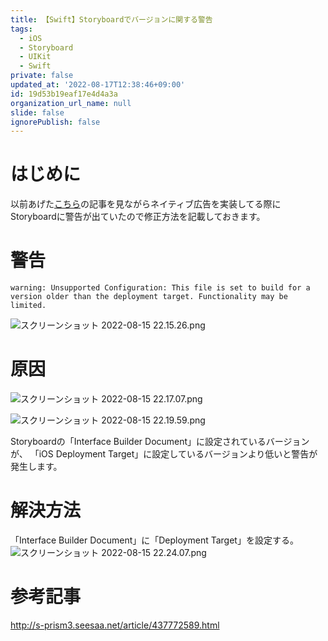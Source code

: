 ```yaml
---
title: 【Swift】Storyboardでバージョンに関する警告
tags:
  - iOS
  - Storyboard
  - UIKit
  - Swift
private: false
updated_at: '2022-08-17T12:38:46+09:00'
id: 19d53b19eaf17e4d4a3a
organization_url_name: null
slide: false
ignorePublish: false
---
```

# はじめに
以前あげた[こちら](https://qiita.com/SNQ-2001/items/7151fdcb8e9f8c2c42c2)の記事を見ながらネイティブ広告を実装してる際にStoryboardに警告が出ていたので修正方法を記載しておきます。

# 警告
```
warning: Unsupported Configuration: This file is set to build for a version older than the deployment target. Functionality may be limited.
```
![スクリーンショット 2022-08-15 22.15.26.png](https://qiita-image-store.s3.ap-northeast-1.amazonaws.com/0/1745371/7fd2eb6d-07a1-97bb-c688-42668591e056.png)

# 原因

![スクリーンショット 2022-08-15 22.17.07.png](https://qiita-image-store.s3.ap-northeast-1.amazonaws.com/0/1745371/27de8f60-dc28-8c3b-2937-08606dfab7be.png)


![スクリーンショット 2022-08-15 22.19.59.png](https://qiita-image-store.s3.ap-northeast-1.amazonaws.com/0/1745371/5ecc5392-edcd-1fd9-64f3-97b5f8777258.png)

Storyboardの「Interface Builder Document」に設定されているバージョンが、
「iOS Deployment Target」に設定しているバージョンより低いと警告が発生します。

# 解決方法
「Interface Builder Document」に「Deployment Target」を設定する。
![スクリーンショット 2022-08-15 22.24.07.png](https://qiita-image-store.s3.ap-northeast-1.amazonaws.com/0/1745371/0c4b8faf-30d0-3c88-c281-b06998863fbb.png)

# 参考記事
http://s-prism3.seesaa.net/article/437772589.html
